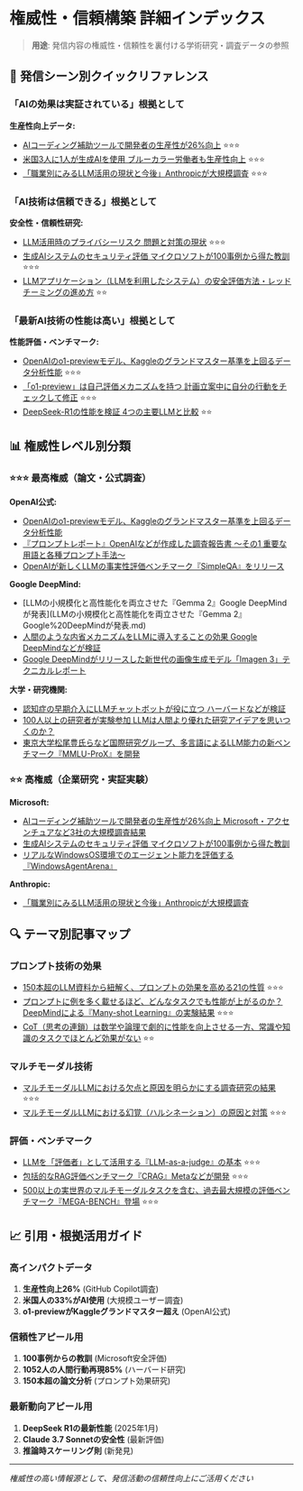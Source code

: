 # 権威性・信頼構築 詳細インデックス

> **用途**: 発信内容の権威性・信頼性を裏付ける学術研究・調査データの参照

## 🎯 発信シーン別クイックリファレンス

### 「AIの効果は実証されている」根拠として
**生産性向上データ:**
- [AIコーディング補助ツールで開発者の生産性が26%向上](AIコーディング補助ツール（GitHub%20Copilot）で開発者の生産性が26%向上%20Microsoft・アクセンチュアなど3社の大規模調査結果.md) ⭐⭐⭐
- [米国3人に1人が生成AIを使用 ブルーカラー労働者も生産性向上](米国3人に1人が生成AIを使用%20ブルーカラー労働者も生産性向上%20大規模調査より.md) ⭐⭐⭐
- [「職業別にみるLLM活用の現状と今後」Anthropicが大規模調査](「職業別にみるLLM活用の現状と今後」Anthropicが大規模調査.md) ⭐⭐⭐

### 「AI技術は信頼できる」根拠として
**安全性・信頼性研究:**
- [LLM活用時のプライバシーリスク 問題と対策の現状](LLM活用時のプライバシーリスク%20問題と対策の現状.md) ⭐⭐⭐
- [生成AIシステムのセキュリティ評価 マイクロソフトが100事例から得た教訓](生成AIシステムのセキュリティ評価%20マイクロソフトが100事例から得た教訓.md) ⭐⭐⭐
- [LLMアプリケーション（LLMを利用したシステム）の安全評価方法・レッドチーミングの進め方](LLMアプリケーション（LLMを利用したシステム）の安全評価方法・レッドチーミングの進め方.md) ⭐⭐

### 「最新AI技術の性能は高い」根拠として
**性能評価・ベンチマーク:**
- [OpenAIのo1-previewモデル、Kaggleのグランドマスター基準を上回るデータ分析性能](OpenAIのo1-previewモデル、Kaggleのグランドマスター基準を上回るデータ分析性能を発揮.md) ⭐⭐⭐
- [「o1-preview」は自己評価メカニズムを持つ 計画立案中に自分の行動をチェックして修正](「o1-preview」は自己評価メカニズムを持つ%20計画立案中に自分の行動をチェックして修正.md) ⭐⭐⭐
- [DeepSeek-R1の性能を検証 4つの主要LLMと比較](DeepSeek-R1の性能を検証%204つの主要LLMと比較.md) ⭐⭐

## 📊 権威性レベル別分類

### ⭐⭐⭐ 最高権威（論文・公式調査）
**OpenAI公式:**
- [OpenAIのo1-previewモデル、Kaggleのグランドマスター基準を上回るデータ分析性能](OpenAIのo1-previewモデル、Kaggleのグランドマスター基準を上回るデータ分析性能を発揮.md)
- [『プロンプトレポート』OpenAIなどが作成した調査報告書 〜その1 重要な用語と各種プロンプト手法〜](『プロンプトレポート』OpenAIなどが作成した調査報告書%20〜その1%20重要な用語と各種プロンプト手法〜.md)
- [OpenAIが新しくLLMの事実性評価ベンチマーク『SimpleQA』をリリース](OpenAIが新しくLLMの事実性評価ベンチマーク『SimpleQA』をリリース%20実用に役立つ知見も得られる.md)

**Google DeepMind:**
- [LLMの小規模化と高性能化を両立させた『Gemma 2』Google DeepMindが発表](LLMの小規模化と高性能化を両立させた『Gemma 2』Google%20DeepMindが発表.md)
- [人間のような内省メカニズムをLLMに導入することの効果 Google DeepMindなどが検証](人間のような内省メカニズムをLLMに導入することの効果%20Google%20DeepMindなどが検証.md)
- [Google DeepMindがリリースした新世代の画像生成モデル「Imagen 3」テクニカルレポート](Google%20DeepMindがリリースした新世代の画像生成モデル「Imagen%203」テクニカルレポート.md)

**大学・研究機関:**
- [認知症の早期介入にLLMチャットボットが役に立つ ハーバードなどが検証](認知症の早期介入にLLMチャットボットが役に立つ%20ハーバードなどが検証.md)
- [100人以上の研究者が実験参加 LLMは人間より優れた研究アイデアを思いつくのか？](100人以上の研究者が実験参加%20LLMは人間より優れた研究アイデアを思いつくのか？.md)
- [東京大学松尾豊氏らなど国際研究グループ、多言語によるLLM能力の新ベンチマーク『MMLU-ProX』を開発](東京大学松尾豊氏らなど国際研究グループ、多言語によるLLM能力の新ベンチマーク『MMLU-ProX』を開発%20論文著者本人が解説.md)

### ⭐⭐ 高権威（企業研究・実証実験）
**Microsoft:**
- [AIコーディング補助ツールで開発者の生産性が26%向上 Microsoft・アクセンチュアなど3社の大規模調査結果](AIコーディング補助ツール（GitHub%20Copilot）で開発者の生産性が26%向上%20Microsoft・アクセンチュアなど3社の大規模調査結果.md)
- [生成AIシステムのセキュリティ評価 マイクロソフトが100事例から得た教訓](生成AIシステムのセキュリティ評価%20マイクロソフトが100事例から得た教訓.md)
- [リアルなWindowsOS環境でのエージェント能力を評価する『WindowsAgentArena』](リアルなWindowsOS環境でのエージェント能力を評価する『WindowsAgentArena』およびエージェント『Navi（ナビ）』Microsoftが開発.md)

**Anthropic:**
- [「職業別にみるLLM活用の現状と今後」Anthropicが大規模調査](「職業別にみるLLM活用の現状と今後」Anthropicが大規模調査.md)

## 🔍 テーマ別記事マップ

### プロンプト技術の効果
- [150本超のLLM資料から紐解く、プロンプトの効果を高める21の性質](150本超のLLM資料から紐解く、プロンプトの効果を高める21の性質.md) ⭐⭐⭐
- [プロンプトに例を多く載せるほど、どんなタスクでも性能が上がるのか？DeepMindによる『Many-shot Learning』の実験結果](プロンプトに例を多く載せるほど、どんなタスクでも性能が上がるのか？DeepMindによる『Many-shot%20Learning』の実験結果.md) ⭐⭐⭐
- [CoT（思考の連鎖）は数学や論理で劇的に性能を向上させる一方、常識や知識のタスクでほとんど効果がない](CoT（思考の連鎖）は数学や論理で劇的に性能を向上させる一方、常識や知識のタスクでほとんど効果がない.md) ⭐⭐

### マルチモーダル技術
- [マルチモーダルLLMにおける欠点と原因を明らかにする調査研究の結果](マルチモーダルLLMにおける欠点と原因を明らかにする調査研究の結果.md) ⭐⭐⭐
- [マルチモーダルLLMにおける幻覚（ハルシネーション）の原因と対策](マルチモーダルLLMにおける幻覚（ハルシネーション）の原因と対策%20クリエイティブでの活用も推奨%20AWSなどが網羅的に調査.md) ⭐⭐⭐

### 評価・ベンチマーク
- [LLMを「評価者」として活用する『LLM-as-a-judge』の基本](LLMを「評価者」として活用する『LLM-as-a-judge』の基本.md) ⭐⭐⭐
- [包括的なRAG評価ベンチマーク『CRAG』Metaなどが開発](包括的なRAG評価ベンチマーク『CRAG』Metaなどが開発.md) ⭐⭐⭐
- [500以上の実世界のマルチモーダルタスクを含む、過去最大規模の評価ベンチマーク『MEGA-BENCH』登場](500以上の実世界のマルチモーダルタスクを含む、過去最大規模の評価ベンチマーク『MEGA-BENCH』登場.md) ⭐⭐⭐

## 📈 引用・根拠活用ガイド

### 高インパクトデータ
1. **生産性向上26%** (GitHub Copilot調査)
2. **米国人の33%がAI使用** (大規模ユーザー調査)
3. **o1-previewがKaggleグランドマスター超え** (OpenAI公式)

### 信頼性アピール用
1. **100事例からの教訓** (Microsoft安全評価)
2. **1052人の人間行動再現85%** (ハーバード研究)
3. **150本超の論文分析** (プロンプト効果研究)

### 最新動向アピール用
1. **DeepSeek R1の最新性能** (2025年1月)
2. **Claude 3.7 Sonnetの安全性** (最新評価)
3. **推論時スケーリング則** (新発見)

---
*権威性の高い情報源として、発信活動の信頼性向上にご活用ください* 